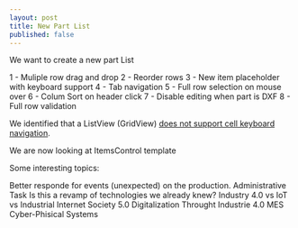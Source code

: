 ```yaml
---
layout: post
title: New Part List
published: false
---
```


We want to create a new part List

1 - Muliple row drag and drop
2 - Reorder rows
3 - New item placeholder with keyboard support
4 - Tab navigation
5 - Full row selection on mouse over
6 - Colum Sort on header click
7 - Disable editing when  part is DXF
8 - Full row validation

We identified that a ListView (GridView) [does not support cell keyboard navigation](https://blogs.msdn.microsoft.com/atc_avalon_team/2006/03/13/editing-in-listview/).

We are now looking at ItemsControl template
 
Some interesting topics:

Better responde for events (unexpected) on the production.
Administrative Task
Is this a revamp of technologies we already knew?
Industry 4.0 vs IoT vs Industrial Internet
Society 5.0
Digitalization Throught Industrie 4.0
MES
Cyber-Phisical Systems

